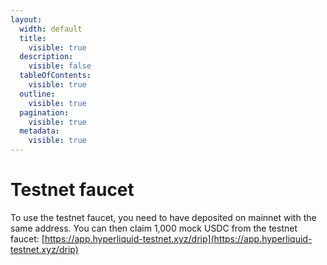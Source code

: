 ```yaml
---
layout:
  width: default
  title:
    visible: true
  description:
    visible: false
  tableOfContents:
    visible: true
  outline:
    visible: true
  pagination:
    visible: true
  metadata:
    visible: true
---
```


# Testnet faucet

To use the testnet faucet, you need to have deposited on mainnet with the same address. You can then claim 1,000 mock USDC from the testnet faucet: [https://app.hyperliquid-testnet.xyz/drip](https://app.hyperliquid-testnet.xyz/drip)
